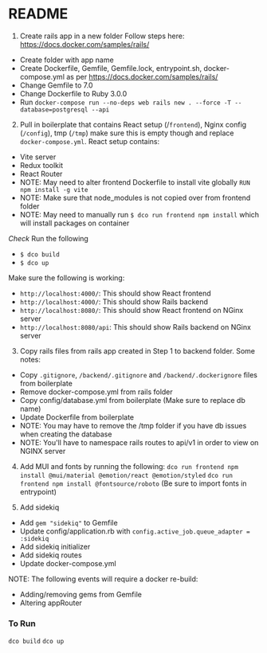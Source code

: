 # README

1. Create rails app in a new folder
Follow steps here: https://docs.docker.com/samples/rails/
- Create folder with app name
- Create Dockerfile, Gemfile, Gemfile.lock, entrypoint.sh, docker-compose.yml as per https://docs.docker.com/samples/rails/
- Change Gemfile to 7.0
- Change Dockerfile to Ruby 3.0.0
- Run `docker-compose run --no-deps web rails new . --force -T --database=postgresql --api`

2. Pull in boilerplate that contains React setup (/`frontend`), Nginx config (`/config`), tmp (`/tmp`) make sure this is empty though and replace `docker-compose.yml`. React setup contains:
- Vite server
- Redux toolkit
- React Router
- NOTE: May need to alter frontend Dockerfile to install vite globally `RUN npm install -g vite`
- NOTE: Make sure that node_modules is not copied over from frontend folder
- NOTE: May need to manually run `$ dco run frontend npm install` which will install packages on container

_Check_
Run the following
- `$ dco build`
- `$ dco up`

Make sure the following is working:
- `http://localhost:4000/`: This should show React frontend
- `http://localhost:4000/`: This should show Rails backend
- `http://localhost:8080/`: This should show React frontend on NGinx server
- `http://localhost:8080/api`: This should show Rails backend on NGinx server

3. Copy rails files from rails app created in Step 1 to backend folder. Some notes:
- Copy `.gitignore`, `/backend/.gitignore` and `/backend/.dockerignore` files from boilerplate
- Remove docker-compose.yml from rails folder
- Copy config/database.yml from boilerplate (Make sure to replace db name)
- Update Dockerfile from boilerplate
- NOTE: You may have to remove the /tmp folder if you have db issues when creating the database
- NOTE: You'll have to namespace rails routes to api/v1 in order to view on NGINX server

4. Add MUI and fonts by running the following:
`dco run frontend npm install @mui/material @emotion/react @emotion/styled`
`dco run frontend npm install @fontsource/roboto` (Be sure to import fonts in entrypoint)

5. Add sidekiq
- Add `gem "sidekiq"` to Gemfile
- Update config/application.rb with `config.active_job.queue_adapter = :sidekiq`
- Add sidekiq initializer
- Add sidekiq routes
- Update docker-compose.yml

NOTE: The following events will require a docker re-build:
- Adding/removing gems from Gemfile
- Altering appRouter


### To Run
`dco build`
`dco up`
